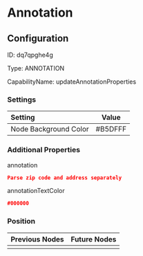# Annotation
## Configuration
ID:  dq7qpghe4g

Type: ANNOTATION 

CapabilityName: updateAnnotationProperties

### Settings
| Setting | Value  |
| :------------------------ | ---------------------------------------- |
| Node Background Color | #B5DFFF | 

 




### Additional Properties
annotation
 ```json 
Parse zip code and address separately
```


annotationTextColor
 ```json 
#000000
```




### Position
| Previous Nodes | Future Nodes |
| :------------- | ------------ |
|  |  |
